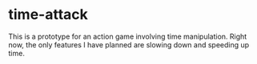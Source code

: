 # time-attack

This is a prototype for an action game involving time manipulation. Right now, the only features I have planned are slowing down and speeding up time.
